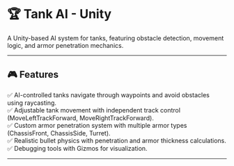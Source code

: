 # 🏆 Tank AI - Unity  
A Unity-based AI system for tanks, featuring obstacle detection, movement logic, and armor penetration mechanics.

---

## 🎮 Features  
✅ AI-controlled tanks navigate through waypoints and avoid obstacles using raycasting.  
✅ Adjustable tank movement with independent track control (MoveLeftTrackForward, MoveRightTrackForward).  
✅ Custom armor penetration system with multiple armor types (ChassisFront, ChassisSide, Turret).  
✅ Realistic bullet physics with penetration and armor thickness calculations.  
✅ Debugging tools with Gizmos for visualization.  

---



